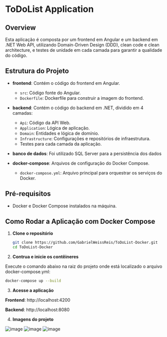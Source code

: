 # ToDoList Application

## Overview

Esta aplicação é composta por um frontend em Angular e um backend em .NET Web API, utilizando Domain-Driven Design (DDD), clean code e clean architecture, e testes de unidade em cada camada para garantir a qualidade do código.

## Estrutura do Projeto

- **frontend**: Contém o código do frontend em Angular.
  - `src`: Código fonte do Angular.
  - `Dockerfile`: Dockerfile para construir a imagem do frontend.

- **backend**: Contém o código do backend em .NET, dividido em 4 camadas:
  - `Api`: Código da API Web.
  - `Application`: Lógica de aplicação.
  - `Domain`: Entidades e lógica de domínio.
  - `Infrastructure`: Configurações e repositórios de infraestrutura.
  - Testes para cada camada da aplicação.
 
- **banco de dados**: Foi utilizado SQL Server para a persistência dos dados

- **docker-compose**: Arquivos de configuração do Docker Compose.
  - `docker-compose.yml`: Arquivo principal para orquestrar os serviços do Docker.

## Pré-requisitos

- Docker e Docker Compose instalados na máquina.

## Como Rodar a Aplicação com Docker Compose

1. **Clone o repositório**

   ```bash
   git clone https://github.com/GabrielWeissReis/ToDoList-Docker.git
   cd ToDoList-Docker
   ```

2. **Contrua e inicie os contêineres**

Execute o comando abaixo na raiz do projeto onde está localizado o arquivo docker-compose.yml:

   ```bash
   docker-compose up --build
   ```

3. **Acesse a aplicação**

**Frontend**: http://localhost:4200

**Backend**: http://localhost:8080

4. **Imagens do projeto**

![image](https://github.com/GabrielWeissReis/ToDoList-Docker/assets/20742093/88b4fb70-c7bc-429d-8b47-991f156a7841)
![image](https://github.com/GabrielWeissReis/ToDoList-Docker/assets/20742093/14902322-1e4e-4067-9bf9-8f78c2fbbbcd)
![image](https://github.com/GabrielWeissReis/ToDoList-Docker/assets/20742093/732987a6-75a8-4057-9eed-adb9869bb3ac)

